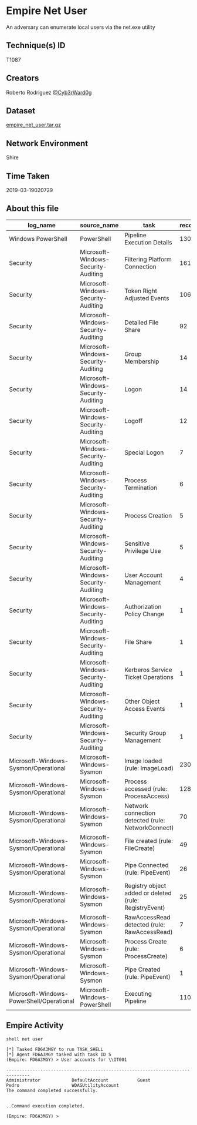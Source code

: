 
# Empire Net User

An adversary can enumerate local users via the net.exe utility

## Technique(s) ID

T1087

## Creators

Roberto Rodriguez [@Cyb3rWard0g](https://twitter.com/Cyb3rWard0g)

## Dataset

[empire_net_user.tar.gz](./empire_net_user.tar.gz)

## Network Environment

Shire

## Time Taken

2019-03-19020729

## About this file

| log_name                                 | source_name                         | task                                                   |   record_number |
|------------------------------------------|-------------------------------------|--------------------------------------------------------|-----------------|
| Windows PowerShell                       | PowerShell                          | Pipeline Execution Details                             |             130 |
| Security                                 | Microsoft-Windows-Security-Auditing | Filtering Platform Connection                          |             161 |
| Security                                 | Microsoft-Windows-Security-Auditing | Token Right Adjusted Events                            |             106 |
| Security                                 | Microsoft-Windows-Security-Auditing | Detailed File Share                                    |              92 |
| Security                                 | Microsoft-Windows-Security-Auditing | Group Membership                                       |              14 |
| Security                                 | Microsoft-Windows-Security-Auditing | Logon                                                  |              14 |
| Security                                 | Microsoft-Windows-Security-Auditing | Logoff                                                 |              12 |
| Security                                 | Microsoft-Windows-Security-Auditing | Special Logon                                          |               7 |
| Security                                 | Microsoft-Windows-Security-Auditing | Process Termination                                    |               6 |
| Security                                 | Microsoft-Windows-Security-Auditing | Process Creation                                       |               5 |
| Security                                 | Microsoft-Windows-Security-Auditing | Sensitive Privilege Use                                |               5 |
| Security                                 | Microsoft-Windows-Security-Auditing | User Account Management                                |               4 |
| Security                                 | Microsoft-Windows-Security-Auditing | Authorization Policy Change                            |               1 |
| Security                                 | Microsoft-Windows-Security-Auditing | File Share                                             |               1 |
| Security                                 | Microsoft-Windows-Security-Auditing | Kerberos Service Ticket Operations                     |               1 |
| Security                                 | Microsoft-Windows-Security-Auditing | Other Object Access Events                             |               1 |
| Security                                 | Microsoft-Windows-Security-Auditing | Security Group Management                              |               1 |
| Microsoft-Windows-Sysmon/Operational     | Microsoft-Windows-Sysmon            | Image loaded (rule: ImageLoad)                         |             230 |
| Microsoft-Windows-Sysmon/Operational     | Microsoft-Windows-Sysmon            | Process accessed (rule: ProcessAccess)                 |             128 |
| Microsoft-Windows-Sysmon/Operational     | Microsoft-Windows-Sysmon            | Network connection detected (rule: NetworkConnect)     |              70 |
| Microsoft-Windows-Sysmon/Operational     | Microsoft-Windows-Sysmon            | File created (rule: FileCreate)                        |              49 |
| Microsoft-Windows-Sysmon/Operational     | Microsoft-Windows-Sysmon            | Pipe Connected (rule: PipeEvent)                       |              26 |
| Microsoft-Windows-Sysmon/Operational     | Microsoft-Windows-Sysmon            | Registry object added or deleted (rule: RegistryEvent) |              25 |
| Microsoft-Windows-Sysmon/Operational     | Microsoft-Windows-Sysmon            | RawAccessRead detected (rule: RawAccessRead)           |               7 |
| Microsoft-Windows-Sysmon/Operational     | Microsoft-Windows-Sysmon            | Process Create (rule: ProcessCreate)                   |               6 |
| Microsoft-Windows-Sysmon/Operational     | Microsoft-Windows-Sysmon            | Pipe Created (rule: PipeEvent)                         |               1 |
| Microsoft-Windows-PowerShell/Operational | Microsoft-Windows-PowerShell        | Executing Pipeline                                     |             110 |

## Empire Activity

```
shell net user
```

```
[*] Tasked FD6A3MGY to run TASK_SHELL
[*] Agent FD6A3MGY tasked with task ID 5
(Empire: FD6A3MGY) > User accounts for \\IT001

-------------------------------------------------------------------------------
Administrator            DefaultAccount           Guest                    
Pedro                    WDAGUtilityAccount       
The command completed successfully.


..Command execution completed.

(Empire: FD6A3MGY) > 
```
